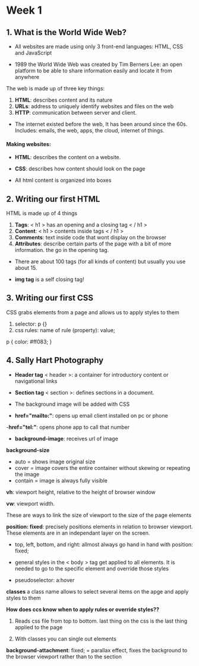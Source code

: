 # Week 1

## 1. What is the World Wide Web?

- All websites are made using only 3 front-end languages: HTML, CSS and JavaScript

- 1989 the World Wide Web was created by Tim Berners Lee: an open platform to be able to share information easily and locate it from anywhere

The web is made up of three key things:

1. **HTML**: describes content and its nature
2. **URLs**: address to uniquely identify websites and files on the web
3. **HTTP**: communication between server and client. 

-  The internet existed before the web, It has been around since the 60s. Includes: emails, the web, apps, the cloud, internet of things. 


#### Making websites:

- **HTML**: describes the content on a website. 
- **CSS**: describes how content should look on the page

- All html content is organized into boxes

## 2. Writing our first HTML

HTML is made up of 4 things

1. **Tags**: < h1 > has an opening and a closing tag < / h1 >
2. **Content**: < h1 > contents inside tags < / h1 >
3. **Comments**: text inside code that wont display on the browser
4. **Attributes**: describe certain parts of the page with a bit of more information. the go in the opening tag.

- There are about 100 tags (for all kinds of content) but usually you use about 15.

- **img tag** is a self closing tag!

## 3. Writing our first CSS

CSS grabs elements from a page and allows us to apply styles to them

1. selector: p {}
2. css rules: name of rule (property): value;

p {
    color: #ff083;
}

## 4. Sally Hart Photography

- **Header tag** < header >: a container for introductory content or navigational links

- **Section tag** < section >: defines sections in a document. 

- The background image will be added with CSS

- **href="mailto:"**: opens up email client installed on pc or phone

-**href="tel:"**: opens phone app to call that number

- **background-image**: receives url of image

**background-size**
- auto = shows image original size
- cover =  image covers the entire container without skewing or repeating the image
- contain = image is always fully visible

**vh**: viewport height, relative to the height of browser window

**vw**: viewport width.

These are ways to link the size of viewport to the size of the page elements

**position: fixed**: precisely positions elements in relation to browser viewport. These elements are in an independant layer on the screen.

- top, left, bottom, and right: allmost always go hand in hand with position: fixed;

- general styles in the < body > tag get applied to all elements. It is needed to go to the specific element and override those styles

- pseudoselector: a:hover

**classes** a class name allows to select several items on the apge and apply styles to them

**How does ccs know when to apply rules or override styles??**

1. Reads css file from top to bottom. last thing on the css is the last thing applied to the page

2. With classes you can single out elements

**background-attachment**: fixed; = parallax effect, fixes the background to the browser viewport rather than to the section


